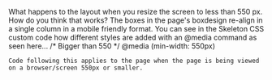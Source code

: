 What happens to the layout when you resize the screen to less than 550 px. How do you think that works?
    The boxes in the page's boxdesign re-align in a single column in a mobile friendly format.
    You can see in the Skeleton CSS custom code how different styles are added with an @media command as seen here...
        /* Bigger than 550 */
        @media (min-width: 550px)
    
    Code following this applies to the page when the page is being viewed on a browser/screen 550px or smaller.